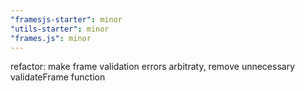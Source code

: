 ```yaml
---
"framesjs-starter": minor
"utils-starter": minor
"frames.js": minor
---
```


refactor: make frame validation errors arbitraty, remove unnecessary validateFrame function
